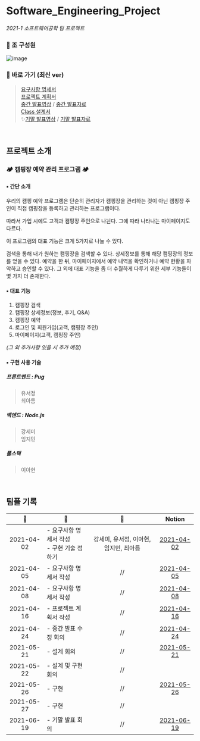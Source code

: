 # Software_Engineering_Project
*2021-1 소프트웨어공학 팀 프로젝트*


### 📍 조 구성원
![image](https://user-images.githubusercontent.com/50178026/122776772-5d074280-d2e6-11eb-8e53-be901ef1cb2f.png)

### 🔗 바로 가기 (최신 ver)
> [요구사항 명세서](https://github.com/LAH1203/Software_Engineering_Project/blob/main/1.%20%EC%9A%94%EA%B5%AC%EC%82%AC%ED%95%AD%20%EB%AA%85%EC%84%B8%EC%84%9C/%EC%9A%94%EA%B5%AC%EC%82%AC%ED%95%AD%20%EB%AA%85%EC%84%B8%EC%84%9C_Campers'_ver1.6.docx)  
> [프로젝트 계획서](https://github.com/LAH1203/Software_Engineering_Project/blob/main/2.%20%ED%94%84%EB%A1%9C%EC%A0%9D%ED%8A%B8%20%EA%B3%84%ED%9A%8D%EC%84%9C/%ED%94%84%EB%A1%9C%EC%A0%9D%ED%8A%B8%EA%B3%84%ED%9A%8D%EC%84%9C_Campers'_ver1.4.docx)  
> [중간 발표영상](https://www.youtube.com/watch?v=FuaIqX4x1Fs) / [중간 발표자료](https://github.com/LAH1203/Software_Engineering_Project/blob/main/%EC%86%8C%ED%94%84%ED%8A%B8%EC%9B%A8%EC%96%B4%EA%B3%B5%ED%95%99_%EC%A4%91%EA%B0%84%EB%B0%9C%ED%91%9C%EC%9E%90%EB%A3%8C.pdf)  
> [Class 설계서](https://github.com/LAH1203/Software_Engineering_Project/blob/main/3.%20Class%20%EC%84%A4%EA%B3%84%EC%84%9C/Class%E1%84%89%E1%85%A5%E1%86%AF%E1%84%80%E1%85%A8%E1%84%89%E1%85%A5_Campers'_ver1.0.pptx)  
> ✨[기말 발표영상](https://www.youtube.com/watch?v=1cPh-Kf0PrY) / [기말 발표자료](https://github.com/LAH1203/Software_Engineering_Project/tree/main/4.%20%EA%B8%B0%EB%A7%90%20%EB%B0%9C%ED%91%9C)
<br>

## 프로젝트 소개
### 🏕️ 캠핑장 예약 관리 프로그램 🏕️
#### ▪️ 간단 소개
우리의 캠핑 예약 프로그램은 단순히 관리자가 캠핑장을 관리하는 것이 아닌 캠핑장 주인이 직접 캠핑장을 등록하고 관리하는 프로그램이다.

따라서 가입 시에도 고객과 캠핑장 주인으로 나뉜다. 그에 따라 나타나는 마이페이지도 다르다.

이 프로그램의 대표 기능은 크게 5가지로 나눌 수 있다.

검색을 통해 내가 원하는 캠핑장을 검색할 수 있다. 상세정보를 통해 해당 캠핑장의 정보를 얻을 수 있다. 예약을 한 뒤, 마이페이지에서 예약 내역을 확인하거나 예약 현황을 파악하고 승인할 수 있다. 그 외에 대표 기능을 좀 더 수월하게 다루기 위한 세부 기능들이 몇 가지 더 존재한다.

#### ▪️ 대표 기능
1. 캠핑장 검색
2. 캠핑장 상세정보(정보, 후기, Q&A)
3. 캠핑장 예약
4. 로그인 및 회원가입(고객, 캠핑장 주인)
5. 마이페이지(고객, 캠핑장 주인)

*(그 외 추가사항 있을 시 추가 예정)*

#### ▪️ 구현 사용 기술
##### 프론트엔드 : Pug
> 유서정<br>
> 최아름
##### 백엔드 : Node.js
> 강세미<br>
> 임지민
##### 풀스택
> 이아현

<br>

## 팀플 기록
| :date: | :page_facing_up: | :girl: | Notion |
|:---:|---|:---:|:---:|
| 2021-04-02 | - 요구사항 명세서 작성<br>- 구현 기술 정하기 | 강세미, 유서정, 이아현, 임지민, 최아름 |[2021-04-02](https://www.notion.so/2021-04-02-b29888c2bc1a4325bfeed7c2b2cbc7cf)   |
| 2021-04-05 | - 요구사항 명세서 작성 | // |[2021-04-05](https://www.notion.so/2021-04-05-2429bf49089d4ad8bcb1691bfb918408)  |
| 2021-04-08 | - 요구사항 명세서 작성 | // |[2021-04-08](https://www.notion.so/2021-04-08-94850c22f9054cdc9e6f4af9b93d6b43) |
| 2021-04-16 | - 프로젝트 계획서 작성 | // |[2021-04-16](https://www.notion.so/2021-04-16-e7ce44f3e1964d5c980ecbd4b4bf11b6) |
| 2021-04-24 | - 중간 발표 수정 회의 | // | [2021-04-24](https://www.notion.so/2021-04-24-7f2c97cc853540069f5af4711f30f8d9) |
| 2021-05-21 | - 설계 회의 | // |[2021-05-21](https://www.notion.so/2021-05-21-550c8a8887a74605b666e7d97024d573) |
| 2021-05-22 | - 설계 및 구현 회의 | // | |
| 2021-05-26 | - 구현 | // |[2021-05-26](https://www.notion.so/2021-05-26-06f35e9f8b8a4bbfac03abbe68f2edc9) |
| 2021-05-27 | - 구현 | // |
| 2021-06-19 | - 기말 발표 회의 | // |[2021-06-19](https://www.notion.so/2021-06-19-addca695a1bd4937b96b3ad0f88f5153)|
